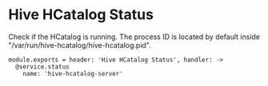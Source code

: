 
# Hive HCatalog Status

Check if the HCatalog is running. The process ID is located by default
inside "/var/run/hive-hcatalog/hive-hcatalog.pid".

    module.exports = header: 'Hive HCatalog Status', handler: ->
      @service.status
        name: 'hive-hcatalog-server'
